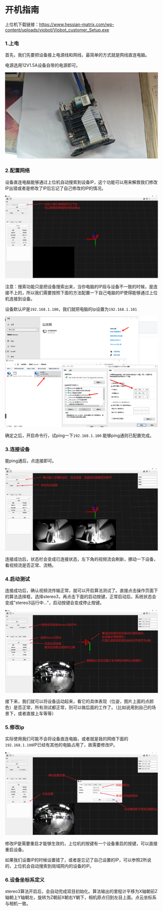 # 开机指南

上位机下载链接：https://www.hessian-matrix.com/wp-content/uploads/viobot/Viobot_customer_Setup.exe

### 1.上电

首先，我们先要把设备接上电源线和网线，最简单的方式就是网线直连电脑。&#x20;

电源选用12V1.5A设备自带的电源即可。

![baton_main](image/baton_main.jpg)

### 2.配置网络

设备直连电脑能够通过上位机自动搜索到设备IP，这个功能可以用来解救我们修改IP出错或者是修改了IP后忘记了自己修改的IP的情况。

![](image/image_l9iM6RaLzl.png)

注意：搜索功能只是把设备搜索出来，当你电脑的IP段与设备不一致的时候，是连接不上的，所以我们需要按照下面的方法配置一下自己电脑的IP使得能够通过上位机连接到设备。

设备默认IP是`192.168.1.100`，我们就把电脑的ip设置为`192.168.1.101`

![](image/image_NCkjQ7e3F7.png)

确定之后，开启命令行，试ping一下`192.168.1.100` 能够ping通则已配置完成。

### 3.连接设备

能ping通后，点连接即可。

![](image/image_dvdQUJHXIq.png)

连接成功后，状态栏会变成已连接状态，左下角的视频流会刷新，挪动一下设备，看视频流是否正常、流畅。

### 4.启动测试

连接成功后，确认视频流传输正常，就可以开启算法测试了。直接点击操作页面下的算法选择框，选择stereo3，再点击下面的启动按键，正常启动后，系统状态会变成"stereo3运行中..."，启动按键会变成停止按键。

![](image/image_4kFYUfbdz9.png)

接下来，我们就可以将设备运动起来，看它的具体表现（位姿，图片上面的点颜色）是否正常，所有测试都正常，则可以做后面的工作了。（比如说用到自己的场景下，或者直接上车等等）

### 5.修改ip

实际使用我们可能不会将设备直连电脑，或者就是我的网络下面的`192.168.1.100`IP已经有其他的电脑占用了，故需要修改IP。

![](image/image_NwV6OiUV7R.png)

修改IP是需要重启才能够生效的，上位机的按键有一个设备重启的按键，可以直接重启设备。

如果我们设置IP的时候设置错了，或者是忘记了自己设置的IP，可以参照2所说的，上位机会自动搜索到局域网内的设备的IP。

### 6.设备坐标系定义

stereo3算法开启后，会自动完成双目初始化。算法输出的里程计平移为X轴朝前Z轴朝上Y轴朝左，旋转为Z朝前X朝右Y朝下，相机原点归到左目上面。点云坐标系与相机一致。
